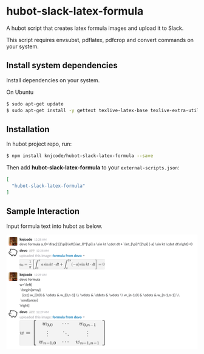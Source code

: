 # hubot-slack-latex-formula

A hubot script that creates latex formula images and upload it to Slack.

This script requires envsubst, pdflatex, pdfcrop and convert commands on your system.

## Install system dependencies

Install dependencies on your system.

On Ubuntu

```bash
$ sudo apt-get update
$ sudo apt-get install -y gettext texlive-latex-base texlive-extra-utils imagemagick
```

## Installation

In hubot project repo, run:

```bash
$ npm install knjcode/hubot-slack-latex-formula --save
```

Then add **hubot-slack-latex-formula** to your `external-scripts.json`:

```json
[
  "hubot-slack-latex-formula"
]
```

## Sample Interaction

Input formula text into hubot as below.

![Sample Interaction 1](img/sample_interaction_01.png)

